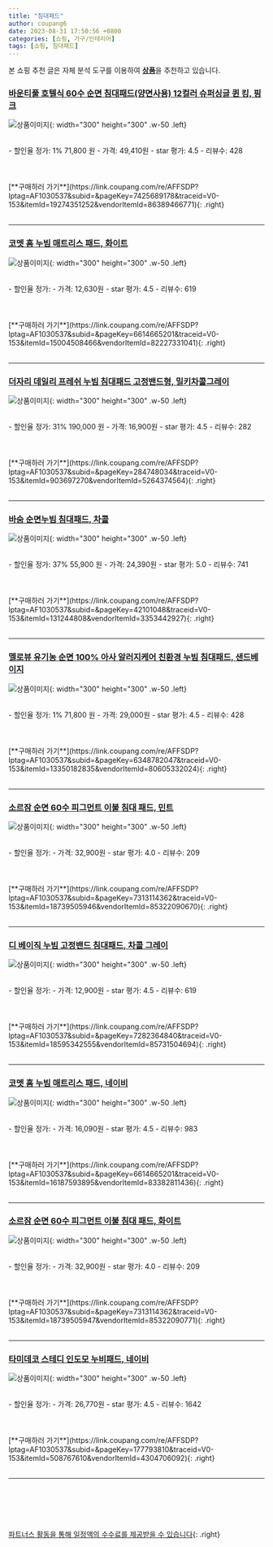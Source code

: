 ```yaml
---
title: "침대패드"
author: coupang6
date: 2023-08-31 17:50:56 +0800
categories: [쇼핑, 가구/인테리어]
tags: [쇼핑, 침대패드]
---
```


본 쇼핑 추천 글은 자체 분석 도구를 이용하여 [**상품**](https://link.coupang.com/a/bao1ui)을 추천하고 있습니다.

### [바운티풀 호텔식 60수 순면 침대패드(양면사용) 12컬러 슈퍼싱글 퀸 킹, 핑크](https://link.coupang.com/re/AFFSDP?lptag=AF1030537&subid=&pageKey=7425689178&traceid=V0-153&itemId=19274351252&vendorItemId=86389466771)

![상품이미지](https://thumbnail7.coupangcdn.com/thumbnails/remote/230x230ex/image/vendor_inventory/751e/549b73d23a55ef8b7bc32a45beee383fb2d1cd91d25ac559cd3e4f46e57f.jpg){: width="300" height="300" .w-50 .left}


<br>
- 할인율 정가: 1%  71,800   원
- 가격: 49,410원
- star 평가: 4.5
- 리뷰수: 428
<br>
<br>
<br>
<br>
[**구매하러 가기**](https://link.coupang.com/re/AFFSDP?lptag=AF1030537&subid=&pageKey=7425689178&traceid=V0-153&itemId=19274351252&vendorItemId=86389466771){: .right}
<br>
<br>

---

### [코멧 홈 누빔 매트리스 패드, 화이트](https://link.coupang.com/re/AFFSDP?lptag=AF1030537&subid=&pageKey=6614665201&traceid=V0-153&itemId=15004508466&vendorItemId=82227331041)

![상품이미지](https://thumbnail6.coupangcdn.com/thumbnails/remote/230x230ex/image/retail/images/3400062895585370-cb2f6171-fb38-402f-a8bd-9c9e0fdbc707.jpg){: width="300" height="300" .w-50 .left}


<br>
- 할인율 정가: 
- 가격: 12,630원
- star 평가: 4.5
- 리뷰수: 619
<br>
<br>
<br>
<br>
[**구매하러 가기**](https://link.coupang.com/re/AFFSDP?lptag=AF1030537&subid=&pageKey=6614665201&traceid=V0-153&itemId=15004508466&vendorItemId=82227331041){: .right}
<br>
<br>

---

### [더자리 데일리 프레쉬 누빔 침대패드 고정밴드형, 밀키차콜그레이](https://link.coupang.com/re/AFFSDP?lptag=AF1030537&subid=&pageKey=284748034&traceid=V0-153&itemId=903697270&vendorItemId=5264374564)

![상품이미지](https://thumbnail6.coupangcdn.com/thumbnails/remote/230x230ex/image/retail/images/6756416296260951-4b46b291-db59-49b4-bae8-e3def55290b3.jpg){: width="300" height="300" .w-50 .left}


<br>
- 할인율 정가: 31%  190,000   원
- 가격: 16,900원
- star 평가: 4.5
- 리뷰수: 282
<br>
<br>
<br>
<br>
[**구매하러 가기**](https://link.coupang.com/re/AFFSDP?lptag=AF1030537&subid=&pageKey=284748034&traceid=V0-153&itemId=903697270&vendorItemId=5264374564){: .right}
<br>
<br>

---

### [바숨 순면누빔 침대패드, 차콜](https://link.coupang.com/re/AFFSDP?lptag=AF1030537&subid=&pageKey=42101048&traceid=V0-153&itemId=131244808&vendorItemId=3353442927)

![상품이미지](https://thumbnail10.coupangcdn.com/thumbnails/remote/230x230ex/image/retail/images/4274030132841983-fd6f4bba-b2d6-4c5b-a54a-703054b79177.jpg){: width="300" height="300" .w-50 .left}


<br>
- 할인율 정가: 37%  55,900   원
- 가격: 24,390원
- star 평가: 5.0
- 리뷰수: 741
<br>
<br>
<br>
<br>
[**구매하러 가기**](https://link.coupang.com/re/AFFSDP?lptag=AF1030537&subid=&pageKey=42101048&traceid=V0-153&itemId=131244808&vendorItemId=3353442927){: .right}
<br>
<br>

---

### [멜로뷰 유기농 순면 100% 아사 알러지케어 친환경 누빔 침대패드, 샌드베이지](https://link.coupang.com/re/AFFSDP?lptag=AF1030537&subid=&pageKey=6348782047&traceid=V0-153&itemId=13350182835&vendorItemId=80605332024)

![상품이미지](https://thumbnail7.coupangcdn.com/thumbnails/remote/230x230ex/image/vendor_inventory/f35a/96480762939679d2d9045139a70274d937cb3834001a04fa02969861874b.jpg){: width="300" height="300" .w-50 .left}


<br>
- 할인율 정가: 1%  71,800   원
- 가격: 29,000원
- star 평가: 4.5
- 리뷰수: 428
<br>
<br>
<br>
<br>
[**구매하러 가기**](https://link.coupang.com/re/AFFSDP?lptag=AF1030537&subid=&pageKey=6348782047&traceid=V0-153&itemId=13350182835&vendorItemId=80605332024){: .right}
<br>
<br>

---

### [소르잠 순면 60수 피그먼트 이불 침대 패드, 민트](https://link.coupang.com/re/AFFSDP?lptag=AF1030537&subid=&pageKey=7313114362&traceid=V0-153&itemId=18739505946&vendorItemId=85322090670)

![상품이미지](https://thumbnail9.coupangcdn.com/thumbnails/remote/230x230ex/image/vendor_inventory/c4d8/cdafd62ceaa647c20014251dd9a24915db6c31bec4f1b715ba5164b689c8.jpg){: width="300" height="300" .w-50 .left}


<br>
- 할인율 정가: 
- 가격: 32,900원
- star 평가: 4.0
- 리뷰수: 209
<br>
<br>
<br>
<br>
[**구매하러 가기**](https://link.coupang.com/re/AFFSDP?lptag=AF1030537&subid=&pageKey=7313114362&traceid=V0-153&itemId=18739505946&vendorItemId=85322090670){: .right}
<br>
<br>

---

### [디 베이직 누빔 고정밴드 침대패드, 차콜 그레이](https://link.coupang.com/re/AFFSDP?lptag=AF1030537&subid=&pageKey=7282364840&traceid=V0-153&itemId=18595342555&vendorItemId=85731504694)

![상품이미지](https://thumbnail7.coupangcdn.com/thumbnails/remote/230x230ex/image/retail/images/7365049835089865-3d9a036d-3427-4568-b74a-c218a955f07f.jpg){: width="300" height="300" .w-50 .left}


<br>
- 할인율 정가: 
- 가격: 12,900원
- star 평가: 4.5
- 리뷰수: 619
<br>
<br>
<br>
<br>
[**구매하러 가기**](https://link.coupang.com/re/AFFSDP?lptag=AF1030537&subid=&pageKey=7282364840&traceid=V0-153&itemId=18595342555&vendorItemId=85731504694){: .right}
<br>
<br>

---

### [코멧 홈 누빔 매트리스 패드, 네이비](https://link.coupang.com/re/AFFSDP?lptag=AF1030537&subid=&pageKey=6614665201&traceid=V0-153&itemId=16187593895&vendorItemId=83382811436)

![상품이미지](https://thumbnail7.coupangcdn.com/thumbnails/remote/230x230ex/image/retail/images/4701564613271382-3f37d17d-f32f-4a7b-b649-3ea5c6d496d3.jpg){: width="300" height="300" .w-50 .left}


<br>
- 할인율 정가: 
- 가격: 16,090원
- star 평가: 4.5
- 리뷰수: 983
<br>
<br>
<br>
<br>
[**구매하러 가기**](https://link.coupang.com/re/AFFSDP?lptag=AF1030537&subid=&pageKey=6614665201&traceid=V0-153&itemId=16187593895&vendorItemId=83382811436){: .right}
<br>
<br>

---

### [소르잠 순면 60수 피그먼트 이불 침대 패드, 화이트](https://link.coupang.com/re/AFFSDP?lptag=AF1030537&subid=&pageKey=7313114362&traceid=V0-153&itemId=18739505947&vendorItemId=85322090771)

![상품이미지](https://thumbnail10.coupangcdn.com/thumbnails/remote/230x230ex/image/vendor_inventory/d366/3bbd15a28964f8319eafde2ccc35abdfe219f3243e6704d601c7d72cd159.jpg){: width="300" height="300" .w-50 .left}


<br>
- 할인율 정가: 
- 가격: 32,900원
- star 평가: 4.0
- 리뷰수: 209
<br>
<br>
<br>
<br>
[**구매하러 가기**](https://link.coupang.com/re/AFFSDP?lptag=AF1030537&subid=&pageKey=7313114362&traceid=V0-153&itemId=18739505947&vendorItemId=85322090771){: .right}
<br>
<br>

---

### [타미데코 스테디 인도모 누비패드, 네이비](https://link.coupang.com/re/AFFSDP?lptag=AF1030537&subid=&pageKey=177793810&traceid=V0-153&itemId=508767610&vendorItemId=4304706092)

![상품이미지](https://thumbnail6.coupangcdn.com/thumbnails/remote/230x230ex/image/retail/images/2019/01/18/10/1/06647a53-98a2-4486-8c62-79f48c797eba.jpg){: width="300" height="300" .w-50 .left}


<br>
- 할인율 정가: 
- 가격: 26,770원
- star 평가: 4.5
- 리뷰수: 1642
<br>
<br>
<br>
<br>
[**구매하러 가기**](https://link.coupang.com/re/AFFSDP?lptag=AF1030537&subid=&pageKey=177793810&traceid=V0-153&itemId=508767610&vendorItemId=4304706092){: .right}
<br>
<br>

---
<br><br><br><br><br> [파트너스 활동을 통해 일정액의 수수료를 제공받을 수 있습니다](https://link.coupang.com/a/bao1ui){: .right}